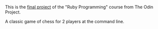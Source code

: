 This is the [final project](https://www.theodinproject.com/courses/ruby-programming/lessons/ruby-final-project?ref=lc-pb) of the "Ruby Programming" course from The Odin Project.

A classic game of chess for 2 players at the command line. 
